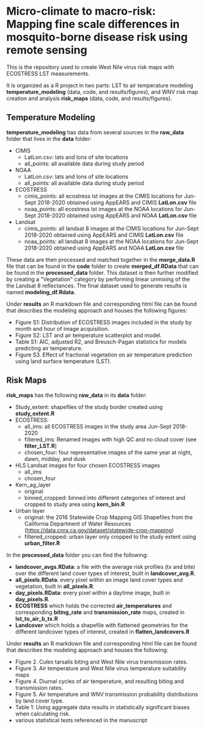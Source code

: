 # Micro-climate to macro-risk: Mapping  fine scale differences in mosquito-borne disease risk using remote sensing 
This is the repository used to create West Nile virus risk maps with ECOSTRESS LST measurements. 

It is organized as a R project in two parts: LST to air temperature modeling **temperature_modeling** (data, code, and results/figures), and WNV risk map creation and analysis **risk_maps** (data, code, and results/figures). 

## Temperature Modeling

**temperature_modeling** has data from several sources in the **raw_data** folder that lives in the **data** folder:
- CIMIS
  - LatLon.csv: lats and lons of site locations
  - all_points: all available data during study period
- NOAA
  - LatLon.csv: lats and lons of site locations
  - all_points: all available data during study period
- ECOSTRESS
  - cimis_points: all ecostress lst images at the CIMIS locations for Jun-Sept 2018-2020 obtained using AppEARS and CIMIS **LatLon.csv** file
  - noaa_points: all ecostress lst images at the NOAA locations for Jun-Sept 2018-2020 obtained using AppEARS and NOAA **LatLon.csv** file
- Landsat
  - cimis_points: all landsat 8 images at the CIMIS locations for Jun-Sept 2018-2020 obtained using AppEARS and CIMIS **LatLon.csv** file
  - noaa_points: all landsat 8 images at the NOAA locations for Jun-Sept 2018-2020 obtained using AppEARS and NOAA **LatLon.csv** file

These data are then processed and matched together in the **merge_data.R** file that can be found in the **code** folder to create **merged_df.RData** that can be found in the **processed_data** folder. This dataset is then further modified by creating a "Vegetation" category by performing linear unmixing of the the Landsat 8 reflectances. The final dataset used to generate results is named **modeling_df.Rdata**. 

Under **results** an R markdown file and corresponding html file can be found that describes the modeling approach and houses the following figures: 
- Figure S1: Distribution of ECOSTRESS images included in the study by month and hour of image acquisition.
- Figure S2: LST and air temperature scatterplot and model.
- Table S1: AIC, adjusted R2, and Breusch-Pagan statistics for models predicting air temperature.
- Figure S3. Effect of fractional vegetation on air temperature prediction using land surface temperature (LST).

## Risk Maps

**risk_maps** has the following **raw_data** in its **data** folder: 
- Study_extent: shapefiles of the study border created using **study_extent.R**
- ECOSTRESS: 
  - all_ims: all ECOSTRESS images in the study area Jun-Sept 2018-2020
  - filtered_ims: Renamed images with high QC and no cloud cover (see **filter_LST.R**)
  - chosen_four: four representative images of the same year at night, dawn, midday, and dusk 
- HLS Landsat images for four chosen ECOSTRESS images
  - all_ims
  - chosen_four
- Kern_ag_layer
  - original
  - binned_cropped: binned into different categories of interest and cropped to study area using **kern_bin.R**
- Urban layer
  - original: the 2016 Statewide Crop Mapping GIS Shapefiles from the California Department of Water Resources (https://data.cnra.ca.gov/dataset/statewide-crop-mapping)
  - filtered_cropped: urban layer only cropped to the study extent using **urban_filter.R**

In the **processed_data** folder you can find the following: 
- **landcover_avgs.RData**: a file with the average risk profiles (tx and bite) over the different land cover types of interest, built in **landcover_avg.R**. 
- **all_pixels.RData**: every pixel within an image land cover types and vegetation, built in **all_pixels.R**. 
- **day_pixels.RData**: every pixel within a daytime image, built in **day_pixels.R**. 
- **ECOSTRESS** which holds the corrected **air_temperatures** and corresponding **biting_rate** and **transmission_rate** maps, created in **lst_to_air_b_tx.R**
- **Landcover** which holds a shapefile with flattened geometries for the different landcover types of interest, created in **flatten_landcovers.R**

Under **results** an R markdown file and corresponding html file can be found that describes the modeling approach and houses the following: 
- Figure 2. Culex tarsalis biting and West Nile virus transmission rates.
- Figure 3. Air temperature and West Nile virus temperature suitability maps
- Figure 4. Diurnal cycles of air temperature, and resulting biting and transmission rates.
- Figure 5. Air temperature and WNV transmission probability distributions by land cover type.
- Table 1: Using aggregate data results in statistically significant biases when calculating risk.
- various statistical tests referenced in the manuscript
